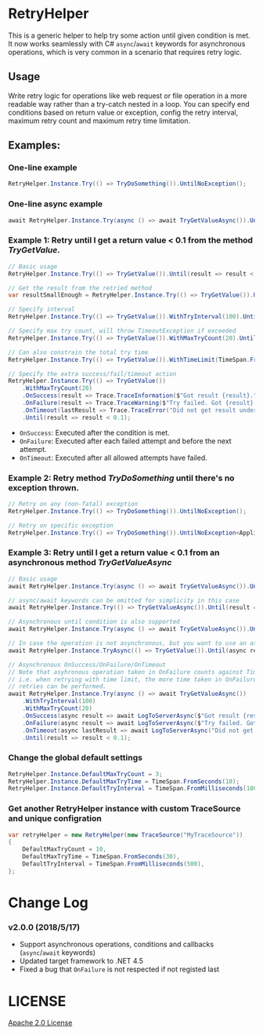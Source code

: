 RetryHelper
=======

This is a generic helper to help try some action until given condition is met. It now works seamlessly with C# `async`/`await` keywords for asynchronous operations, which is very common in a scenario that requires retry logic.

Usage
----
Write retry logic for operations like web request or file operation in a more readable way rather than a try-catch nested in a loop. You can specify end conditions based on return value or exception, config the retry interval, maximum retry count and maximum retry time limitation.

Examples:
-------

### One-line example
````csharp
RetryHelper.Instance.Try(() => TryDoSomething()).UntilNoException();
````

### One-line async example
````csharp
await RetryHelper.Instance.Try(async () => await TryGetValueAsync()).Until(async result => result < await GetQuota());
````

### Example 1: Retry until I get a return value < 0.1 from the method *TryGetValue*.
````csharp
// Basic usage
RetryHelper.Instance.Try(() => TryGetValue()).Until(result => result < 0.1);

// Get the result from the retried method
var resultSmallEnough = RetryHelper.Instance.Try(() => TryGetValue()).Until(result => result < 0.1);

// Specify interval
RetryHelper.Instance.Try(() => TryGetValue()).WithTryInterval(100).Until(result => result < 0.1);

// Specify max try count, will throw TimeoutException if exceeded
RetryHelper.Instance.Try(() => TryGetValue()).WithMaxTryCount(20).Until(result => result < 0.1);

// Can also constrain the total try time
RetryHelper.Instance.Try(() => TryGetValue()).WithTimeLimit(TimeSpan.FromSeconds(10)).Until(result => result < 0.1);

// Specify the extra success/fail/timeout action
RetryHelper.Instance.Try(() => TryGetValue())
    .WithMaxTryCount(20)
    .OnSuccess(result => Trace.TraceInformation($"Got result {result}."))
    .OnFailure(result => Trace.TraceWarning($"Try failed. Got {result}."))
    .OnTimeout(lastResult => Trace.TraceError("Did not get result under 0.1 in 20 times."))
    .Until(result => result < 0.1);
````

- `OnSuccess`: Executed after the condition is met.
- `OnFailure`: Executed after each failed attempt and before the next attempt.
- `OnTimeout`: Executed after all allowed attempts have failed.


### Example 2: Retry method *TryDoSomething* until there's no exception thrown.

````csharp
// Retry on any (non-fatal) exception
RetryHelper.Instance.Try(() => TryDoSomething()).UntilNoException();

// Retry on specific exception
RetryHelper.Instance.Try(() => TryDoSomething()).UntilNoException<ApplicationException>();
````


### Example 3: Retry until I get a return value < 0.1 from an asynchronous method *TryGetValueAsync*

````csharp
// Basic usage
await RetryHelper.Instance.Try(async () => await TryGetValueAsync()).Until(result => result < 0.1);

// async/await keywords can be omitted for simplicity in this case
await RetryHelper.Instance.Try(() => TryGetValueAsync()).Until(result => result < 0.1);

// Asynchronous until condition is also supported
await RetryHelper.Instance.Try(async () => await TryGetValueAsync()).Until(async result => result + await TryGetValueAsync() < 0.2);

// In case the operation is not asynchronous, but you want to use an asynchronous until condition, use TryAsync
await RetryHelper.Instance.TryAsync(() => TryGetValue()).Until(async result => result + await TryGetValueAsync() < 0.2);

// Asynchronous OnSuccess/OnFailure/OnTimeout
// Note that asyhronous operation taken in OnFailure counts against TimeLimit,
// i.e. when retrying with time limit, the more time taken in OnFailure, the less
// retries can be performed.
await RetryHelper.Instance.Try(async () => await TryGetValueAsync())
    .WithTryInterval(100)
    .WithMaxTryCount(20)
    .OnSuccess(async result => await LogToServerAsync($"Got result {result}."))
    .OnFailure(async result => await LogToServerAsync($"Try failed. Got {result}."))
    .OnTimeout(async lastResult => await LogToServerAsync("Did not get result under 0.1 in 20 times."))
    .Until(result => result < 0.1);
````


### Change the global default settings

````csharp
RetryHelper.Instance.DefaultMaxTryCount = 3;
RetryHelper.Instance.DefaultMaxTryTime = TimeSpan.FromSeconds(10);
RetryHelper.Instance.DefaultTryInterval = TimeSpan.FromMilliseconds(100);
````


### Get another RetryHelper instance with custom TraceSource and unique configration

````csharp
var retryHelper = new RetryHelper(new TraceSource("MyTraceSource"))
{
    DefaultMaxTryCount = 10,
    DefaultMaxTryTime = TimeSpan.FromSeconds(30),
    DefaultTryInterval = TimeSpan.FromMilliseconds(500),
};
````


Change Log
==========
### v2.0.0 (2018/5/17)
* Support asynchronous operations, conditions and callbacks (`async`/`await` keywords)
* Updated target framework to .NET 4.5
* Fixed a bug that `OnFailure` is not respected if not registed last


LICENSE
=======
[Apache 2.0 License](https://github.com/gildorwang/RetryHelper/blob/master/LICENSE)
